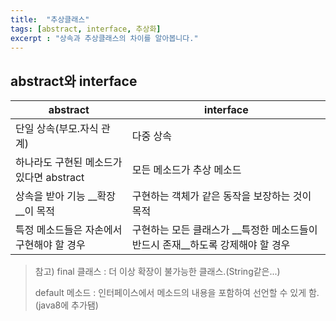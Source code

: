 ```yaml
---
title:  "추상클래스"
tags: [abstract, interface, 추상화]
excerpt : "상속과 추상클래스의 차이를 알아봅니다."
---
```


## abstract와 interface

| abstract                   | interface                                      |
| -------------------------- | ---------------------------------------------- |
| 단일 상속(부모.자식 관계)            | 다중 상속                                          |
| 하나라도 구현된 메소드가 있다면 abstract | 모든 메소드가 추상 메소드                                 |
| 상속을 받아 기능 __확장__이 목적       | 구현하는 객체가 같은 동작을 보장하는 것이 목적                     |
| 특정 메소드들은 자손에서 구현해야 할 경우    | 구현하는 모든 클래스가 __특정한 메소드들이 반드시 존재__하도록 강제해야 할 경우 |

> 참고) final 클래스 : 더 이상 확장이 불가능한 클래스.(String같은...)
> 
> default 메소드 : 인터페이스에서 메소드의 내용을 포함하여 선언할 수 있게 함.(java8에 추가됌)


